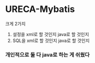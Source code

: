 # URECA-Mybatis    
크게 2가지
1. 설정을 xml로 할 것인지 java로 할 것인지
2. SQL을 xml로 할 것인지 java로 할 것인지     
### 개인적으로 둘 다 java로 하는 게 쉬웠다
